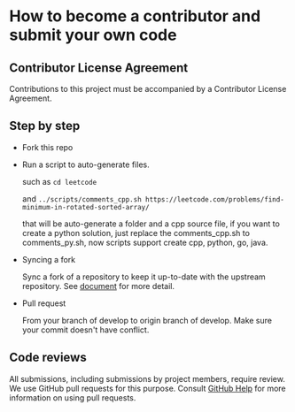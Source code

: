 # How to become a contributor and submit your own code

## Contributor License Agreement

Contributions to this project must be accompanied by a Contributor License Agreement. 

## Step by step

- Fork this repo

- Run a script to auto-generate files.

  such as `cd leetcode` 

  and `../scripts/comments_cpp.sh https://leetcode.com/problems/find-minimum-in-rotated-sorted-array/` 

  that will be auto-generate a folder and a cpp source file, if you want to create a python solution, just replace the comments_cpp.sh to comments_py.sh, now scripts support create cpp, python, go, java. 

- Syncing a fork

  Sync a fork of a repository to keep it up-to-date with the upstream repository. See [document](https://docs.github.com/en/github/collaborating-with-issues-and-pull-requests/syncing-a-fork) for more detail.

- Pull request

  From your branch of develop to origin branch of develop. Make sure your commit doesn't have conflict.

## Code reviews

All submissions, including submissions by project members, require review. We use GitHub pull requests for this purpose. Consult [GitHub Help](https://help.github.com/articles/about-pull-requests/) for more information on using pull requests.

